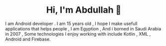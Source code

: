 <h1 align="center">Hi, I'm Abdullah 👋</h1>
I am Android developer . I am 15 years old , I hope I make usefull applications that helps people , I am Egyption , And i borned in Saudi Arabia in 2007 , Some technologies I enjoy working with include Kotlin , XML , Android  and Firebase.
